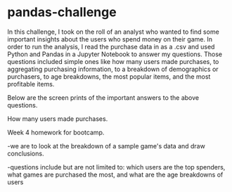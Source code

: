 # pandas-challenge

In this challenge, I took on the roll of an analyst who wanted to find some important insights about the users who spend money on their game. In order to run the analysis, I read the purchase data in as a .csv and used Python and Pandas in a Jupyter Notebook to answer my questions. Those questions included simple ones like how many users made purchases, to aggregating purchasing information, to a breakdown of demographics or purchasers, to age breakdowns, the most popular items, and the most profitable items. 

Below are the screen prints of the important answers to the above questions.

How many users made purchases.



Week 4 homework for bootcamp. 

-we are to look at the breakdown of a sample game's data and draw conclusions.

-questions include but are not limited to: which users are the top spenders, what games are purchased the most, and what are the age breakdowns of users
